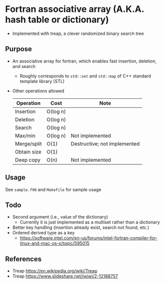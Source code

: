 # Fortran associative array (A.K.A. hash table or dictionary)
* Implemented with treap, a clever randomized binary search tree

## Purpose
* An associative array for fortran, which enables fast insertion, deletion, and search
    * Roughly corresponds to `std::set` and `std::map` of C++ standard template library (STL)
* Other operations allowed
   
  |Operation|Cost|Note|
  |----|----|----|
  |Insertion|O(log n)| |
  |Deletion|O(log n)| |
  |Search|O(log n)| |
  |Max/min|O(log n)|Not implemented|
  |Merge/split|O(1)|Destructive; not implemented|
  |Obtain size|O(1)| |
  |Deep copy|O(n)|Not implemented|

## Usage
See `sample.f90` and `Makefile` for sample usage

## Todo
* Second argument (i.e., value of the dictionary)
    * Currently it is just implemented as a multiset rather than a dictionary
* Better key handling (insertion already exist, search not found, etc.)
* Ordered derived type as a key
    * https://software.intel.com/en-us/forums/intel-fortran-compiler-for-linux-and-mac-os-x/topic/595015

## References
* Treap https://en.wikipedia.org/wiki/Treap
* Treap https://www.slideshare.net/iwiwi/2-12188757

